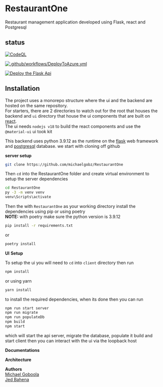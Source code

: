 # RestaurantOne
Restaurant management application developed using Flask, react and Postgresql

## status
[![CodeQL](https://github.com/michaelgobz/RestaurantOne/actions/workflows/codeql.yml/badge.svg)](https://github.com/michaelgobz/RestaurantOne/actions/workflows/codeql.yml)

[![.github/workflows/DeployToAzure.yml](https://github.com/michaelgobz/RestaurantOne/actions/workflows/DeployToAzure.yml/badge.svg)](https://github.com/michaelgobz/RestaurantOne/actions/workflows/DeployToAzure.yml)

[![Deploy the Flask Api](https://github.com/michaelgobz/RestaurantOne/actions/workflows/azure-webapps-python.yml/badge.svg)](https://github.com/michaelgobz/RestaurantOne/actions/workflows/azure-webapps-python.yml)



## Installation
The project uses a monorepo structure where the ui and the backend are hosted on the same repository.<br />
For starters, there are 2 directories to watch out for the root that houses the backend and ```ui``` directory that house the ui components that are built on [react](https://reactjs.org). <br />
The ui needs ```nodejs v18``` to build the react components and use the ```@material-ui``` ui took kit<br />

This backend uses python 3.9.12 as the runtime on the [flask](https://flask.palletsprojects.com/en/2.2.x/) web framework and [postgresql](https://www.postgresql.org/docs/) database. we start with cloning off github

**server setup**

```bash
git clone https://github.com/michaelgobz/RestaurantOne
```
Then ```cd``` into the RestaurantOne folder and create virtual environment to setup the server dependencies

```bash
cd RestaurantOne
py -3 -m venv venv
venv\Scripts\activate
```
Then the with ```RestaurantOne``` as your working directory 
install the dependencies using pip or using poetry<br />
**NOTE:** with poetry make sure the python version is 3.9.12

```bash
pip install -r requirements.txt
```
or

```bash
poetry install
```

**UI** **Setup** <br />

To setup the ui you will need to ```cd``` into ```client``` directory then run <br />
```bash
npm install
```
or using yarn 

```bash
yarn install
```
to install the required dependencies, when its done then you can run <br />

```bash
npm run start server
npm run migrate 
npm run populateDb
npm build 
npm start
```
which will start the api server, migrate the database, populate it build and start client then you can interact with the ui via the loopback host <br />

**Documentations**

**Architecture**

**Authors**<br />
[Michael Goboola](https://github.com/michaelgobz/)<br />
[Jed Bahena](https://github.com/Jed-hub)
